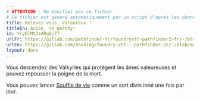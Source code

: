 ```yaml
---
# ATTENTION : Ne modifiez pas ce fichier
# Ce fichier est généré automatiquement par un script d'après les données du module Foundry VTT officiel et de sa traduction
title: Relevez vous, Valeureux !
titleEn: Arise, Ye Worthy!
id: YryDlMt3zARg6j7T
urlFr: https://gitlab.com/pathfinder-fr/foundryvtt-pathfinder2-fr/-/blob/master/data/feats/YryDlMt3zARg6j7T.htm
urlEn: https://gitlab.com/hooking/foundry-vtt---pathfinder-2e/-/blob/master/packs/data/feats.db/arise,-ye-worthy.json
layout: dons
---
```

Vous descendez des Valkyries qui protègent les âmes valeureuses et pouvez repousser la poigne de la mort.

Vous pouvez lancer [Souffle de vie](../sorts/souffle-de-vie.html) comme un sort divin inné une fois par jour.
